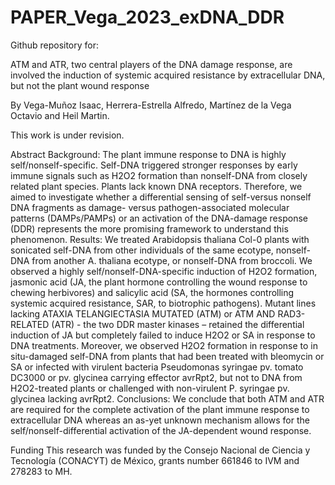 # PAPER_Vega_2023_exDNA_DDR

Github repository for:

ATM and ATR, two central players of the DNA damage response, 
are involved the induction of systemic acquired resistance by extracellular DNA, but not the plant wound response

By Vega-Muñoz Isaac, Herrera-Estrella Alfredo, Martínez de la Vega Octavio and Heil Martin.

This work is under revision.

Abstract
Background: The plant immune response to DNA is highly self/nonself-specific. Self-DNA triggered stronger responses by early immune signals such as H2O2 formation than nonself-DNA from closely related plant species. Plants lack known DNA receptors. Therefore, we aimed to investigate whether a differential sensing of self-versus nonself DNA fragments as damage- versus  pathogen-associated molecular patterns (DAMPs/PAMPs) or an activation of the DNA-damage response (DDR) represents the more promising framework to understand this phenomenon.
Results: We treated Arabidopsis thaliana Col-0 plants with sonicated self-DNA from other individuals of the same ecotype, nonself-DNA from another A. thaliana ecotype, or nonself-DNA from broccoli. We observed a highly self/nonself-DNA-specific induction of H2O2 formation, jasmonic acid (JA, the plant hormone controlling the wound response to chewing herbivores) and salicylic acid (SA, the hormones controlling systemic acquired resistance, SAR, to biotrophic pathogens). Mutant lines lacking ATAXIA TELANGIECTASIA MUTATED (ATM) or ATM AND RAD3-RELATED (ATR) - the two DDR master kinases –  retained the differential induction of JA but completely failed to induce H2O2 or SA in response to DNA treatments. Moreover, we observed H2O2 formation in response to in situ-damaged self-DNA from plants that had been treated with bleomycin or SA or infected with virulent bacteria Pseudomonas syringae pv. tomato DC3000 or pv. glycinea carrying effector avrRpt2, but not to DNA from H2O2-treated plants or challenged with non-virulent P. syringae pv. glycinea lacking avrRpt2. 
Conclusions: We conclude that both ATM and ATR are required for the complete activation of the plant immune response to extracellular DNA whereas an as-yet unknown mechanism allows for the self/nonself-differential activation of the JA-dependent wound response.

Funding
This research was funded by the Consejo Nacional de Ciencia y Tecnología (CONACYT) de México, grants number 661846 to IVM and 278283 to MH.
